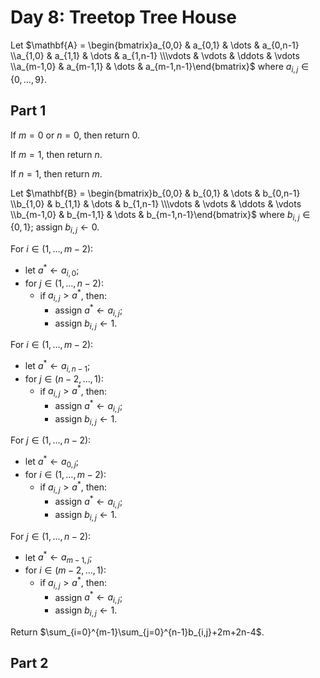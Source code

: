 <!-- day08.md -->
<!-- Licensed under the MIT license. -->

# Day 8: Treetop Tree House

Let
$\mathbf{A} = \begin{bmatrix}a_{0,0} & a_{0,1} & \dots & a_{0,n-1} \\a_{1,0} & a_{1,1} & \dots & a_{1,n-1} \\\vdots & \vdots & \ddots & \vdots \\a_{m-1,0} & a_{m-1,1} & \dots & a_{m-1,n-1}\end{bmatrix}$
where $a_{i,j} \in\lbrace 0,\dots,9\rbrace$.

## Part 1

If $m=0$ or $n=0$, then return $0$.

If $m=1$, then return $n$.

If $n=1$, then return $m$.

Let
$\mathbf{B} = \begin{bmatrix}b_{0,0} & b_{0,1} & \dots & b_{0,n-1} \\b_{1,0} & b_{1,1} & \dots & b_{1,n-1} \\\vdots & \vdots & \ddots & \vdots \\b_{m-1,0} & b_{m-1,1} & \dots & b_{m-1,n-1}\end{bmatrix}$
where $b_{i,j} \in\lbrace 0,1\rbrace$; assign $b_{i,j}\leftarrow 0$.

For $i\in(1,\dots,m-2)$:

* let $a^\ast\leftarrow a_{i,0}$;
* for $j\in(1,\dots,n-2)$:
  * if $a_{i,j}\gt a^\ast$, then:
    * assign $a^\ast\leftarrow a_{i,j}$;
    * assign $b_{i,j}\leftarrow 1$.

For $i\in(1,\dots,m-2)$:

* let $a^\ast\leftarrow a_{i,n-1}$;
* for $j\in(n-2,\dots,1)$:
  * if $a_{i,j}\gt a^\ast$, then:
    * assign $a^\ast\leftarrow a_{i,j}$;
    * assign $b_{i,j}\leftarrow 1$.

For $j\in(1,\dots,n-2)$:

* let $a^\ast\leftarrow a_{0,j}$;
* for $i\in(1,\dots,m-2)$:
  * if $a_{i,j}\gt a^\ast$, then:
    * assign $a^\ast\leftarrow a_{i,j}$;
    * assign $b_{i,j}\leftarrow 1$.

For $j\in(1,\dots,n-2)$:

* let $a^\ast\leftarrow a_{m-1,j}$;
* for $i\in(m-2,\dots,1)$:
  * if $a_{i,j}\gt a^\ast$, then:
    * assign $a^\ast\leftarrow a_{i,j}$;
    * assign $b_{i,j}\leftarrow 1$.

Return $\sum_{i=0}^{m-1}\sum_{j=0}^{n-1}b_{i,j}+2m+2n-4$.

## Part 2

